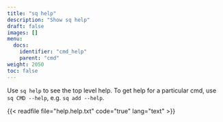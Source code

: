 ```yaml
---
title: "sq help"
description: "Show sq help"
draft: false
images: []
menu:
  docs:
    identifier: "cmd_help"
    parent: "cmd"
weight: 2050
toc: false
---
```


Use `sq help` to see the top level help. To get help for a particular cmd, use `sq CMD --help`,
e.g. `sq add --help`.

{{< readfile file="help.help.txt" code="true" lang="text" >}}
